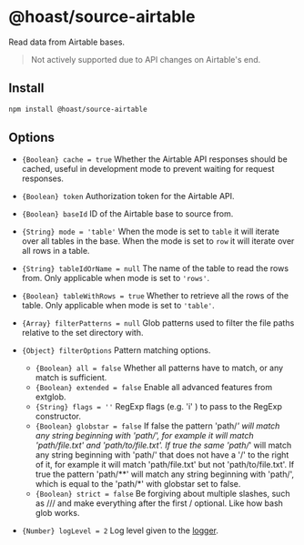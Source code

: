 # @hoast/source-airtable

Read data from Airtable bases.

> Not actively supported due to API changes on Airtable's end.

## Install

```ZSH
npm install @hoast/source-airtable
```

## Options

- `{Boolean} cache = true` Whether the Airtable API responses should be cached, useful in development mode to prevent waiting for request responses.
- `{Boolean} token` Authorization token for the Airtable API.
- `{Boolean} baseId` ID of the Airtable base to source from.
- `{String} mode = 'table'` When the mode is set to `table` it will iterate over all tables in the base. When the mode is set to `row` it will iterate over all rows in a table.
- `{String} tableIdOrName = null` The name of the table to read the rows from. Only applicable when mode is set to `'rows'`.
- `{Boolean} tableWithRows = true` Whether to retrieve all the rows of the table. Only applicable when mode is set to `'table'`.
- `{Array} filterPatterns = null` Glob patterns used to filter the file paths relative to the set directory with.
- `{Object} filterOptions` Pattern matching options.
  - `{Boolean} all = false` Whether all patterns have to match, or any match is sufficient.
  - `{Boolean} extended = false` Enable all advanced features from extglob.
  - `{String} flags = ''` RegExp flags (e.g. 'i' ) to pass to the RegExp constructor.
  - `{Boolean} globstar = false` If false the pattern 'path/*' will match any string beginning with 'path/', for example it will match 'path/file.txt' and 'path/to/file.txt'. If true the same 'path/*' will match any string beginning with 'path/' that does not have a '/' to the right of it, for example it will match 'path/file.txt' but not 'path/to/file.txt'. If true the pattern 'path/**' will match any string beginning with 'path/', which is equal to the 'path/*' with globstar set to false.
  - `{Boolean} strict = false` Be forgiving about multiple slashes, such as /// and make everything after the first / optional. Like how bash glob works.

- `{Number} logLevel = 2` Log level given to the [logger](https://github.com/hoast/hoast/tree/main/packages/utils#logger.js).
